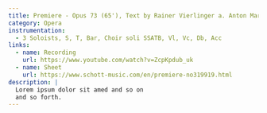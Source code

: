 ```yaml
---
title: Premiere - Opus 73 (65'), Text by Rainer Vierlinger a. Anton Maria Aigner
category: Opera
instrumentation:
  - 3 Soloists, S, T, Bar, Choir soli SSATB, Vl, Vc, Db, Acc
links:
  - name: Recording
    url: https://www.youtube.com/watch?v=ZcpKpdub_uk
  - name: Sheet
    url: https://www.schott-music.com/en/premiere-no319919.html
description: |
  Lorem ipsum dolor sit amed and so on
  and so forth.
---
```

